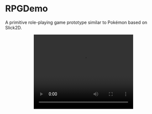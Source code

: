 # RPGDemo
A primitive role-playing game prototype similar to Pokémon based on Slick2D.

<p align="center">
  <video width="320" height="240" controls>
    <source src="http://manuel-joswig.de/files/screenshots/rpgdemo.mp4" type="video/mp4">
    Your browser does not support the video tag.
  </video>
</p>
